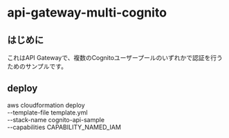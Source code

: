 # api-gateway-multi-cognito

## はじめに

これはAPI Gatewayで、複数のCognitoユーザープールのいずれかで認証を行うためのサンプルです。

## deploy
aws cloudformation deploy \
    --template-file template.yml \
    --stack-name cognito-api-sample \
    --capabilities CAPABILITY_NAMED_IAM